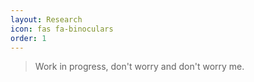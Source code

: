 ```yaml
---
layout: Research
icon: fas fa-binoculars
order: 1
---
```


> Work in progress, don't worry and don't worry me.
>
